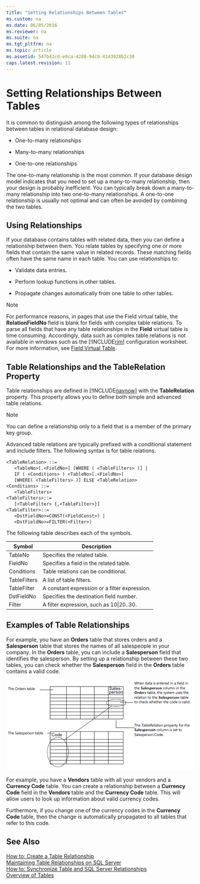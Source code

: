 ```yaml
---
title: "Setting Relationships Between Tables"
ms.custom: na
ms.date: 06/05/2016
ms.reviewer: na
ms.suite: na
ms.tgt_pltfrm: na
ms.topic: article
ms.assetid: 547b41cd-e0ca-4288-94c0-4143928b2c30
caps.latest.revision: 11
---
```

# Setting Relationships Between Tables
It is common to distinguish among the following types of relationships between tables in relational database design:  
  
-   One\-to\-many relationships  
  
-   Many\-to\-many relationships  
  
-   One\-to\-one relationships  
  
 The one\-to\-many relationship is the most common. If your database design model indicates that you need to set up a many\-to\-many relationship, then your design is probably inefficient. You can typically break down a many\-to\-many relationship into two one\-to\-many relationships. A one\-to\-one relationship is usually not optimal and can often be avoided by combining the two tables.  
  
## Using Relationships  
 If your database contains tables with related data, then you can define a relationship between them. You relate tables by specifying one or more fields that contain the same value in related records. These matching fields often have the same name in each table. You can use relationships to:  
  
-   Validate data entries.  
  
-   Perform lookup functions in other tables.  
  
-   Propagate changes automatically from one table to other tables.  
  
> [!NOTE]  
>  For performance reasons, in pages that use the Field virtual table, the **RelationFieldNo** field is blank for fields with complex table relations. To parse all fields that have any table relationships in the **Field** virtual table is time consuming. Accordingly, data such as complex table relations is not available in windows such as the [!INCLUDE[rim](../dynamics-nav/includes/rim_md.md)] configuration worksheet. For more information, see [Field Virtual Table](../dynamics-nav/Field-Virtual-Table.md).  
  
## Table Relationships and the TableRelation Property  
 Table relationships are defined in [!INCLUDE[navnow](../dynamics-nav/includes/navnow_md.md)] with the **TableRelation** property. This property allows you to define both simple and advanced table relations.  
  
> [!NOTE]  
>  You can define a relationship only to a field that is a member of the primary key group.  
  
 Advanced table relations are typically prefixed with a conditional statement and include filters. The following syntax is for table relations.  
  
```  
<TableRelation> ::=  
   <TableNo>[.<FieldNo>] [WHERE ( <TableFilters> )] |  
   IF ( <Conditions> ) <TableNo>[.<FieldNo>]  
   [WHERE( <TableFilters> )] ELSE <TableRelation>  
<Conditions> ::=  
   <TableFilters>  
<TableFilters>::=  
   [<TableFilter> {,<TableFilter>}]  
<TableFilter>::=  
   <DstFieldNo>=CONST(<FieldConst>) |  
   <DstFieldNo>=FILTER(<Filter>)  
```  
  
 The following table describes each of the symbols.  
  
|Symbol|Description|  
|------------|-----------------|  
|TableNo|Specifies the related table.|  
|FieldNo|Specifies a field in the related table.|  
|Conditions|Table relations can be conditional.|  
|TableFilters|A list of table filters.|  
|TableFilter|A constant expression or a filter expression.|  
|DstFieldNo|Specifies the destination field number.|  
|Filter|A filter expression, such as 10&#124;20..30.|  
  
## Examples of Table Relationships  
 For example, you have an **Orders** table that stores orders and a **Salesperson** table that stores the names of all salespeople in your company. In the **Orders** table, you can include a **Salesperson** field that identifies the salesperson. By setting up a relationship between these two tables, you can check whether the **Salesperson** field in the **Orders** table contains a valid code.  
  
 ![](../dynamics-nav/media/NAV_ADG_7_Diag_7.gif "NAV\_ADG\_7\_Diag\_7")  
  
 For example, you have a **Vendors** table with all your vendors and a **Currency Code** table. You can create a relationship between a **Currency Code** field in the **Vendors** table and the **Currency Code** table. This will allow users to look up information about valid currency codes.  
  
 Furthermore, if you change one of the currency codes in the **Currency Code** table, then the change is automatically propagated to all tables that refer to this code.  
  
## See Also  
 [How to: Create a Table Relationship](../Topic/How%20to:%20Create%20a%20Table%20Relationship.md)   
 [Maintaining Table Relationships on SQL Server](../dynamics-nav/Maintaining-Table-Relationships-on-SQL-Server.md)   
 [How to: Synchronize Table and SQL Server Relationships](../Topic/How%20to:%20Synchronize%20Table%20and%20SQL%20Server%20Relationships.md)   
 [Overview of Tables](../dynamics-nav/Overview-of-Tables.md)